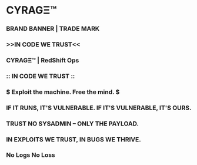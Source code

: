 # CYRAGΞ™
### BRAND BANNER | TRADE MARK
### >>IN CODE WE TRUST<<
### CYRAGΞ™ | RedShift Ops

### :: IN CODE WE TRUST ::

### $ Exploit the machine. Free the mind. $

### IF IT RUNS, IT'S VULNERABLE. IF IT'S VULNERABLE, IT'S OURS.

### TRUST NO SYSADMIN – ONLY THE PAYLOAD.

### IN EXPLOITS WE TRUST, IN BUGS WE THRIVE.

### No Logs No Loss
